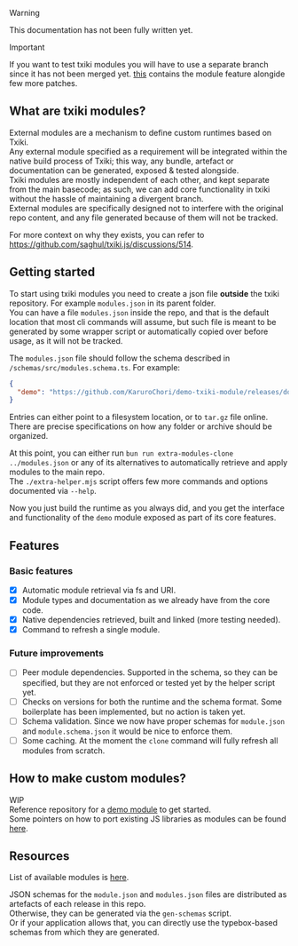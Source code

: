> [!WARNING]  
> This documentation has not been fully written yet.

> [!IMPORTANT]  
> If you want to test txiki modules you will have to use a separate branch since it has not been merged yet.
> [this](https://github.com/KaruroChori/txiki.js/tree/stable-gluegunfw) contains the module feature alongide few more patches.

## What are txiki modules?

External modules are a mechanism to define custom runtimes based on Txiki.  
Any external module specified as a requirement will be integrated within the native build process of Txiki; this way, any bundle, artefact or documentation can be generated, exposed & tested alongside.  
Txiki modules are mostly independent of each other, and kept separate from the main basecode; as such, we can add core functionality in txiki without the hassle of maintaining a divergent branch.  
External modules are specifically designed not to interfere with the original repo content, and any file generated because of them will not be tracked.

For more context on why they exists, you can refer to https://github.com/saghul/txiki.js/discussions/514.

## Getting started

To start using txiki modules you need to create a json file **outside** the txiki repository. For example `modules.json` in its parent folder.  
You can have a file `modules.json` inside the repo, and that is the default location that most cli commands will assume, but such file is meant to be generated by some wrapper script or automatically copied over before usage, as it will not be tracked.

The `modules.json` file should follow the schema described in `/schemas/src/modules.schema.ts`. For example:

```json
{
  "demo": "https://github.com/KaruroChori/demo-txiki-module/releases/download/v2.1.0/module.tar.gz"
}
```

Entries can either point to a filesystem location, or to `tar.gz` file online.  
There are precise specifications on how any folder or archive should be organized.

At this point, you can either run `bun run extra-modules-clone ../modules.json` or any of its alternatives to automatically retrieve and apply modules to the main repo.  
The `./extra-helper.mjs` script offers few more commands and options documented via `--help`.

Now you just build the runtime as you always did, and you get the interface and functionality of the `demo` module exposed as part of its core features.

## Features

### Basic features

- [x] Automatic module retrieval via fs and URI.
- [x] Module types and documentation as we already have from the core code.
- [x] Native dependencies retrieved, built and linked (more testing needed).
- [x] Command to refresh a single module.

### Future improvements

- [ ] Peer module dependencies. Supported in the schema, so they can be specified, but they are not enforced or tested yet by the helper script yet.
- [ ] Checks on versions for both the runtime and the schema format. Some boilerplate has been implemented, but no action is taken yet.
- [ ] Schema validation. Since we now have proper schemas for `module.json` and `module.schema.json` it would be nice to enforce them.
- [ ] Some caching. At the moment the `clone` command will fully refresh all modules from scratch.

## How to make custom modules?

WIP  
Reference repository for a [demo module](https://github.com/KaruroChori/demo-txiki-module) to get started.  
Some pointers on how to port existing JS libraries as modules can be found [here](./docs/how-to-port.md).

## Resources

List of available modules is [here](./docs/modules.md).

JSON schemas for the `module.json` and `modules.json` files are distributed as artefacts of each release in this repo.  
Otherwise, they can be generated via the `gen-schemas` script.  
Or if your application allows that, you can directly use the typebox-based schemas from which they are generated.
